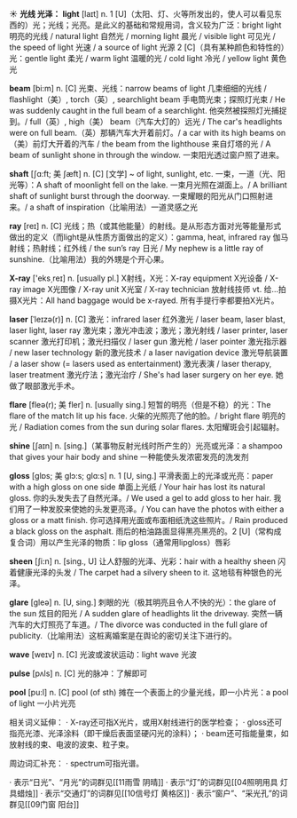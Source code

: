 ☀ <span class="category">**光线 光泽：**</span>
<span class="vocabulary">**light**</span> [laɪt] 
<span class="definition">n. 1 [U]（太阳、灯、火等所发出的，使人可以看见东西的）光；光线；光亮。是此义的基础和常规用词，含义较为广泛：</span>bright light 明亮的光线 / natural light 自然光 / morning light 晨光 / visible light 可见光 / the speed of light 光速 / a source of light 光源 <span class="definition">2 [C]（具有某种颜色和特性的）光：</span>gentle light 柔光 / warm light 温暖的光 / cold light 冷光 / yellow light 黄色光
           
<span class="vocabulary">**beam**</span> [bi:m]
<span class="definition">n. [C] 光束、光线：</span>narrow beams of light 几束细细的光线 / flashlight（美）, torch（英）, searchlight beam 手电筒光束；探照灯光束 / He was suddenly caught in the full beam of a searchlight. 他突然被探照灯光捕捉到。/ full（英）, high（美） beam（汽车大灯的）远光 / The car's headlights were on full beam.（英）那辆汽车大开着前灯。/ a car with its high beams on（美）前灯大开着的汽车 / the beam from the lighthouse 来自灯塔的光 / A beam of sunlight shone in through the window. 一束阳光透过窗户照了进来。

<span class="vocabulary">**shaft**</span> [ʃɑ:ft; 美 ʃæft]
<span class="definition">n. [C] [文学] ~ of light, sunlight, etc. 一束，一道（光、阳光等）：</span>A shaft of moonlight fell on the lake. 一束月光照在湖面上。/ A brilliant shaft of sunlight burst through the doorway. 一束耀眼的阳光从门口照射进来。/ a shaft of inspiration（比喻用法）一道灵感之光
 
<span class="vocabulary">**ray**</span> [reɪ] 
<span class="definition">n. [C] 光线；热（或其他能量）的射线。是从形态方面对光等能量形式做出的定义（而light是从性质方面做出的定义）：</span>gamma, heat, infrared ray 伽马射线；热射线；红外线 / the sun’s ray 日光 / My nephew is a little ray of sunshine.（比喻用法）我的外甥是个开心果。

<span class="vocabulary">**X-ray**</span> ['eks͵reɪ] 
<span class="definition">n. [usually pl.] X射线，X光：</span>X-ray equipment X光设备 / X-ray image X光图像 / X-ray unit X光室 / X-ray technician 放射线技师 <span class="definition">vt. 给…拍摄X光片：</span>All hand baggage would be x-rayed. 所有手提行李都要拍X光片。
           
<span class="vocabulary">**laser**</span> [ˈleɪzə(r)]
<span class="definition">n. [C] 激光：</span>infrared laser 红外激光 / laser beam, laser blast, laser light, laser ray 激光束；激光冲击波；激光；激光射线 / laser printer, laser scanner 激光打印机；激光扫描仪 / laser gun 激光枪 / laser pointer 激光指示器 / new laser technology 新的激光技术 / a laser navigation device 激光导航装置 / a laser show (= lasers used as entertainment) 激光表演 / laser therapy, laser treatment 激光疗法；激光治疗 / She's had laser surgery on her eye. 她做了眼部激光手术。
           
<span class="vocabulary">**flare**</span> [fleə(r); 美 fler]
<span class="definition">n. [usually sing.] 短暂的明亮（但是不稳）的光：</span>The flare of the match lit up his face. 火柴的光照亮了他的脸。/ bright flare 明亮的光 / Radiation comes from the sun during solar flares. 太阳耀斑会引起辐射。

<span class="vocabulary">**shine**</span> [ʃaɪn] 
<span class="definition">n. [sing.]（某事物反射光线时所产生的）光亮或光泽：</span>a shampoo that gives your hair body and shine 一种能使头发浓密发亮的洗发剂
           
<span class="vocabulary">**gloss**</span> [glɒs; 美 glɔ:s; glɑ:s]
<span class="definition">n. 1 [U, sing.] 平滑表面上的光泽或光亮：</span>paper with a high gloss on one side 单面上光纸 / Your hair has lost its natural gloss. 你的头发失去了自然光泽。/ We used a gel to add gloss to her hair. 我们用了一种发胶来使她的头发更亮泽。/ You can have the photos with either a gloss or a matt finish. 你可选择用光面或布面相纸洗这些照片。/ Rain produced a black gloss on the asphalt. 雨后的柏油路面显得黑亮黑亮的。<span class="definition">2 [U]（常构成复合词）用以产生光泽的物质：</span>lip gloss（通常用lipgloss）唇彩
           
<span class="vocabulary">**sheen**</span> [ʃi:n]
<span class="definition">n. [sing., U] 让人舒服的光泽、光彩：</span>hair with a healthy sheen 闪着健康光泽的头发 / The carpet had a silvery sheen to it. 这地毯有种银色的光泽。

<span class="vocabulary">**glare**</span> [ɡleə] 
<span class="definition">n. [U, sing.] 刺眼的光（极其明亮且令人不快的光）：</span>the glare of the sun 炫目的阳光 / A sudden glare of headlights lit the driveway. 突然一辆汽车的大灯照亮了车道。/ The divorce was conducted in the full glare of publicity.（比喻用法）这桩离婚案是在舆论的密切关注下进行的。

<span class="vocabulary">**wave**</span> [weɪv] 
<span class="definition">n. [C] 光波或波状运动：</span>light wave 光波

<span class="vocabulary">**pulse**</span> [pʌls] 
<span class="definition">n. [C] 光的脉冲：</span>了解即可

<span class="vocabulary">**pool**</span> [pu:l] 
<span class="definition">n. [C] pool (of sth) 摊在一个表面上的少量光线，即一小片光：</span>a pool of light 一小片光亮

相关词义延伸：
· X-ray还可指X光片，或用X射线进行的医学检查；
· gloss还可指亮光漆、光泽涂料（即干燥后表面坚硬闪光的涂料）；
· beam还可指能量束，如放射线的束、电波的波束、粒子束。

周边词汇补充：
· spectrum可指光谱。

· 表示“日光”、“月光”的词群见[[11雨雪 阴晴]]
· 表示“灯”的词群见[[04照明用具 灯具蜡烛]]
· 表示“交通灯”的词群见[[10信号灯 黄格区]]
· 表示“窗户”、“采光孔”的词群见[[09门窗 阳台]]
